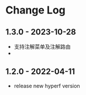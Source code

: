 # Change Log

## 1.3.0 - 2023-10-28

* 支持注解菜单及注解路由
* 
## 1.2.0 - 2022-04-11

* release new hyperf version

